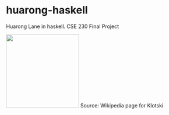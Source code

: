 # huarong-haskell
Huarong Lane in haskell. CSE 230 Final Project

<img src="https://upload.wikimedia.org/wikipedia/commons/thumb/a/a7/HuaRongDao.jpg/1024px-HuaRongDao.jpg" width="200"/>
<!-- [![Huarong Lane picture](https://upload.wikimedia.org/wikipedia/commons/thumb/a/a7/HuaRongDao.jpg/1024px-HuaRongDao.jpg)](https://upload.wikimedia.org/wikipedia/commons/thumb/a/a7/HuaRongDao.jpg/1024px-HuaRongDao.jpg) -->
Source: Wikipedia page for Klotski
